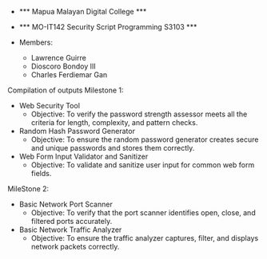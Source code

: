 - *** Mapua Malayan Digital College ***
- *** MO-IT142 Security Script Programming S3103 ***

- Members:
    - Lawrence Guirre
    - Dioscoro Bondoy III
    - Charles Ferdiemar Gan

Compilation of outputs
Milestone 1: 
- Web Security Tool
    - Objective: To verify the password strength assessor meets all the criteria for length, complexity, and pattern checks.
- Random Hash Password Generator
    - Objective: To ensure the random password generator creates secure and unique passwords and stores them correctly.
- Web Form Input Validator and Sanitizer
    - Objective: To validate and sanitize user input for common web form fields.

MileStone 2:
- Basic Network Port Scanner
    - Objective: To verify that the port scanner identifies open, close, and filtered ports accurately.
- Basic Network Traffic Analyzer
    - Objective: To ensure the traffic analyzer captures, filter, and displays network packets correctly.
  
